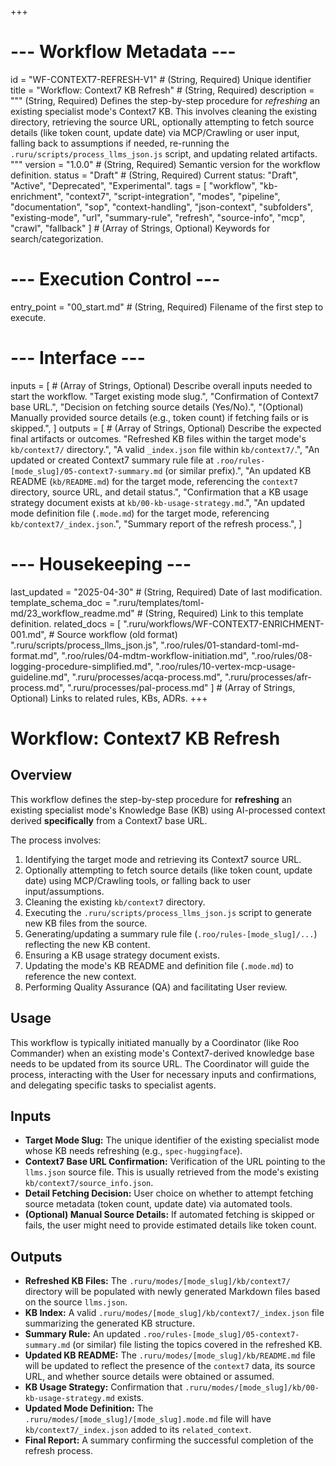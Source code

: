 +++
# --- Workflow Metadata ---
id = "WF-CONTEXT7-REFRESH-V1" # (String, Required) Unique identifier
title = "Workflow: Context7 KB Refresh" # (String, Required)
description = """
(String, Required) Defines the step-by-step procedure for *refreshing* an existing specialist mode's Context7 KB.
This involves cleaning the existing directory, retrieving the source URL, optionally attempting to fetch source details
(like token count, update date) via MCP/Crawling or user input, falling back to assumptions if needed,
re-running the `.ruru/scripts/process_llms_json.js` script, and updating related artifacts.
"""
version = "1.0.0" # (String, Required) Semantic version for the workflow definition.
status = "Draft" # (String, Required) Current status: "Draft", "Active", "Deprecated", "Experimental".
tags = [
    "workflow", "kb-enrichment", "context7", "script-integration", "modes", "pipeline",
    "documentation", "sop", "context-handling", "json-context", "subfolders",
    "existing-mode", "url", "summary-rule", "refresh", "source-info", "mcp", "crawl", "fallback"
] # (Array of Strings, Optional) Keywords for search/categorization.

# --- Execution Control ---
entry_point = "00_start.md" # (String, Required) Filename of the first step to execute.

# --- Interface ---
inputs = [ # (Array of Strings, Optional) Describe overall inputs needed to start the workflow.
    "Target existing mode slug.",
    "Confirmation of Context7 base URL.",
    "Decision on fetching source details (Yes/No).",
    "(Optional) Manually provided source details (e.g., token count) if fetching fails or is skipped.",
]
outputs = [ # (Array of Strings, Optional) Describe the expected final artifacts or outcomes.
    "Refreshed KB files within the target mode's `kb/context7/` directory.",
    "A valid `_index.json` file within `kb/context7/`.",
    "An updated or created Context7 summary rule file at `.roo/rules-[mode_slug]/05-context7-summary.md` (or similar prefix).",
    "An updated KB README (`kb/README.md`) for the target mode, referencing the `context7` directory, source URL, and detail status.",
    "Confirmation that a KB usage strategy document exists at `kb/00-kb-usage-strategy.md`.",
    "An updated mode definition file (`.mode.md`) for the target mode, referencing `kb/context7/_index.json`.",
    "Summary report of the refresh process.",
]

# --- Housekeeping ---
last_updated = "2025-04-30" # (String, Required) Date of last modification.
template_schema_doc = ".ruru/templates/toml-md/23_workflow_readme.md" # (String, Required) Link to this template definition.
related_docs = [
    ".ruru/workflows/WF-CONTEXT7-ENRICHMENT-001.md", # Source workflow (old format)
    ".ruru/scripts/process_llms_json.js",
    ".roo/rules/01-standard-toml-md-format.md",
    ".roo/rules/04-mdtm-workflow-initiation.md",
    ".roo/rules/08-logging-procedure-simplified.md",
    ".roo/rules/10-vertex-mcp-usage-guideline.md",
    ".ruru/processes/acqa-process.md",
    ".ruru/processes/afr-process.md",
    ".ruru/processes/pal-process.md"
] # (Array of Strings, Optional) Links to related rules, KBs, ADRs.
+++

# Workflow: Context7 KB Refresh

## Overview

This workflow defines the step-by-step procedure for **refreshing** an existing specialist mode's Knowledge Base (KB) using AI-processed context derived **specifically** from a Context7 base URL.

The process involves:
1.  Identifying the target mode and retrieving its Context7 source URL.
2.  Optionally attempting to fetch source details (like token count, update date) using MCP/Crawling tools, or falling back to user input/assumptions.
3.  Cleaning the existing `kb/context7` directory.
4.  Executing the `.ruru/scripts/process_llms_json.js` script to generate new KB files from the source.
5.  Generating/updating a summary rule file (`.roo/rules-[mode_slug]/...`) reflecting the new KB content.
6.  Ensuring a KB usage strategy document exists.
7.  Updating the mode's KB README and definition file (`.mode.md`) to reference the new context.
8.  Performing Quality Assurance (QA) and facilitating User review.

## Usage

This workflow is typically initiated manually by a Coordinator (like Roo Commander) when an existing mode's Context7-derived knowledge base needs to be updated from its source URL. The Coordinator will guide the process, interacting with the User for necessary inputs and confirmations, and delegating specific tasks to specialist agents.

## Inputs

*   **Target Mode Slug:** The unique identifier of the existing specialist mode whose KB needs refreshing (e.g., `spec-huggingface`).
*   **Context7 Base URL Confirmation:** Verification of the URL pointing to the `llms.json` source file. This is usually retrieved from the mode's existing `kb/context7/source_info.json`.
*   **Detail Fetching Decision:** User choice on whether to attempt fetching source metadata (token count, update date) via automated tools.
*   **(Optional) Manual Source Details:** If automated fetching is skipped or fails, the user might need to provide estimated details like token count.

## Outputs

*   **Refreshed KB Files:** The `.ruru/modes/[mode_slug]/kb/context7/` directory will be populated with newly generated Markdown files based on the source `llms.json`.
*   **KB Index:** A valid `.ruru/modes/[mode_slug]/kb/context7/_index.json` file summarizing the generated KB structure.
*   **Summary Rule:** An updated `.roo/rules-[mode_slug]/05-context7-summary.md` (or similar) file listing the topics covered in the refreshed KB.
*   **Updated KB README:** The `.ruru/modes/[mode_slug]/kb/README.md` file will be updated to reflect the presence of the `context7` data, its source URL, and whether source details were obtained or assumed.
*   **KB Usage Strategy:** Confirmation that `.ruru/modes/[mode_slug]/kb/00-kb-usage-strategy.md` exists.
*   **Updated Mode Definition:** The `.ruru/modes/[mode_slug]/[mode_slug].mode.md` file will have `kb/context7/_index.json` added to its `related_context`.
*   **Final Report:** A summary confirming the successful completion of the refresh process.
